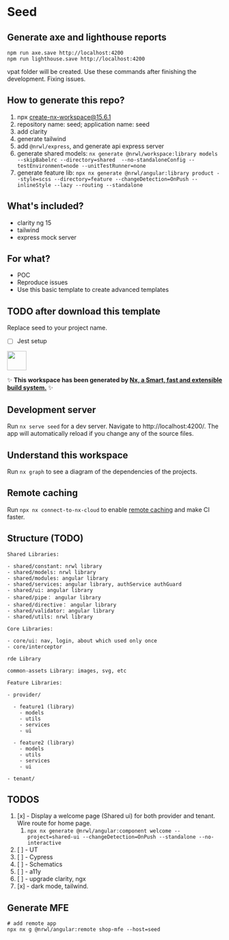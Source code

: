 # Seed

## Generate axe and lighthouse reports

```shell
npm run axe.save http://localhost:4200
npm run lighthouse.save http://localhost:4200
```

vpat folder will be created. Use these commands after finishing the development. Fixing issues.

## How to generate this repo?

1. npx create-nx-workspace@15.6.1
2. repository name: seed; application name: seed
3. add clarity
4. generate tailwind
5. add `@nrwl/express`, and generate api express server
6. generate shared models: `nx generate @nrwl/workspace:library models --skipBabelrc --directory=shared  --no-standaloneConfig --testEnvironment=node --unitTestRunner=none`
7. generate feature lib: `npx nx generate @nrwl/angular:library product --style=scss --directory=feature --changeDetection=OnPush --inlineStyle --lazy --routing --standalone`

## What's included?

- clarity ng 15
- tailwind
- express mock server

## For what?

- POC
- Reproduce issues
- Use this basic template to create advanced templates

## TODO after download this template

Replace seed to your project name.

- [ ] Jest setup

<a alt="Nx logo" href="https://nx.dev" target="_blank" rel="noreferrer"><img src="https://raw.githubusercontent.com/nrwl/nx/master/images/nx-logo.png" width="45"></a>

✨ **This workspace has been generated by [Nx, a Smart, fast and extensible build system.](https://nx.dev)** ✨

## Development server

Run `nx serve seed` for a dev server. Navigate to http://localhost:4200/. The app will automatically reload if you change any of the source files.

## Understand this workspace

Run `nx graph` to see a diagram of the dependencies of the projects.

## Remote caching

Run `npx nx connect-to-nx-cloud` to enable [remote caching](https://nx.app) and make CI faster.

## Structure (TODO)

```
Shared Libraries:

- shared/constant: nrwl library
- shared/models: nrwl library
- shared/modules: angular library
- shared/services: angular library, authService authGuard
- shared/ui: angular library
- shared/pipe： angular library
- shared/directive： angular library
- shared/validator: angular library
- shared/utils: nrwl library

Core Libraries:

- core/ui: nav, login, about which used only once
- core/interceptor

rde Library

common-assets Library: images, svg, etc

Feature Libraries:

- provider/

  - feature1 (library)
    - models
    - utils
    - services
    - ui

  - feature2 (library)
    - models
    - utils
    - services
    - ui

- tenant/
```

## TODOS

1. [x] - Display a welcome page (Shared ui) for both provider and tenant. Wire route for home page.
   1. `npx nx generate @nrwl/angular:component welcome --project=shared-ui --changeDetection=OnPush --standalone --no-interactive`
1. [ ] - UT
1. [ ] - Cypress
1. [ ] - Schematics
1. [ ] - a11y
1. [ ] - upgrade clarity, ngx
1. [x] - dark mode, tailwind.

## Generate MFE

```shell
# add remote app
npx nx g @nrwl/angular:remote shop-mfe --host=seed
```
